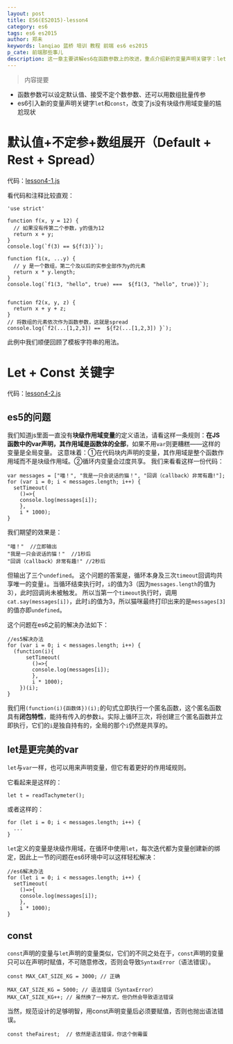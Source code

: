 ```yaml
---
layout: post
title: ES6(ES2015)-lesson4
category: es6
tags: es6 es2015
author: 郑未
keywords: lanqiao 蓝桥 培训 教程 前端 es6 es2015
p_cate: 前端那些事儿
description: 这一章主要讲解es6在函数参数上的改进，重点介绍新的变量声明关键字：let和const
---
```

>内容提要

- 函数参数可以设定默认值、接受不定个数参数、还可以用数组批量传参
- es6引入新的变量声明关键字`let`和`const`，改变了js没有块级作用域变量的尴尬现状

# 默认值+不定参+数组展开（Default + Rest + Spread）

代码：[lesson4-1.js](https://coding.net/u/lanqiao/p/frontAdvance/git/blob/master/es6/lesson4-1.js)

看代码和注释比较直观：

    'use strict'

    function f(x, y = 12) {
      // 如果没有传第二个参数，y的值为12
      return x + y;
    }
    console.log(`f(3) == ${f(3)}`);

    function f1(x, ...y) {
      // y 是一个数组，第二个及以后的实参全部作为y的元素
      return x * y.length;
    }
    console.log(`f1(3, "hello", true) ===  ${f1(3, "hello", true)}`);


    function f2(x, y, z) {
      return x + y + z;
    }
    // 将数组的元素依次作为函数参数，这就是spread
    console.log(`f2(...[1,2,3]) ==  ${f2(...[1,2,3]) }`);

此例中我们顺便回顾了模板字符串的用法。

# Let + Const 关键字

代码：[lesson4-2.js](https://coding.net/u/lanqiao/p/frontAdvance/git/blob/master/es6/lesson4-2.js)

## es5的问题

我们知道js里面一直没有**块级作用域变量**的定义语法，请看这样一条规则：**在JS函数中的var声明，其作用域是函数体的全部**，如果不用`var`则更糟糕——这样的变量是全局变量。
这意味着：①在代码块内声明的变量，其作用域是整个函数作用域而不是块级作用域。②循环内变量会过度共享。
我们来看看这样一份代码：

    var messages = ["喵！", "我是一只会说话的猫！", "回调（callback）非常有趣!"];
    for (var i = 0; i < messages.length; i++) {
      setTimeout(
        ()=>{
        console.log(messages[i]);
        }, 
        i * 1000);
    }

我们期望的效果是：

    "喵！"  //立即输出
    "我是一只会说话的猫！"  //1秒后
    "回调（callback）非常有趣!" //2秒后

但输出了三个`undefined`。
这个问题的答案是，循环本身及三次`timeout`回调均共享唯一的变量`i`。当循环结束执行时，`i`的值为3（因为`messages.length`的值为3），此时回调尚未被触发。
所以当第一个`timeout`执行时，调用`cat.say(messages[i])`，此时`i`的值为3，所以猫咪最终打印出来的是`messages[3]`的值亦即`undefined`。

这个问题在es6之前的解决办法如下：

    //es5解决办法
    for (var i = 0; i < messages.length; i++) {
      (function(i){
          setTimeout(
            ()=>{
            console.log(messages[i]);
            }, 
            i * 1000);
        })(i);
    }

我们用`(function(i){函数体})(i);`的句式立即执行一个匿名函数，这个匿名函数具有**闭包特性**，能持有传入的参数`i`。实际上循环三次，将创建三个匿名函数并立即执行，它们的`i`是独自持有的，全局的那个`i`仍然是共享的。

## let是更完美的var

`let`与`var`一样，也可以用来声明变量，但它有着更好的作用域规则。

它看起来是这样的：

    let t = readTachymeter();

或者这样的：

    for (let i = 0; i < messages.length; i++) {
      ...
    }

`let`定义的变量是块级作用域，在循环中使用`let`，每次迭代都为变量创建新的绑定，因此上一节的问题在es6环境中可以这样轻松解决：

    //es6解决办法
    for (let i = 0; i < messages.length; i++) {
      setTimeout(
        ()=>{
        console.log(messages[i]);
        }, 
        i * 1000);
    }

## const

`const`声明的变量与`let`声明的变量类似，它们的不同之处在于，`const`声明的变量只可以在声明时赋值，不可随意修改，否则会导致`SyntaxError`（语法错误）。

    const MAX_CAT_SIZE_KG = 3000; // 正确

    MAX_CAT_SIZE_KG = 5000; // 语法错误（SyntaxError）
    MAX_CAT_SIZE_KG++; // 虽然换了一种方式，但仍然会导致语法错误

当然，规范设计的足够明智，用const声明变量后必须要赋值，否则也抛出语法错误。

    const theFairest;  // 依然是语法错误，你这个倒霉蛋